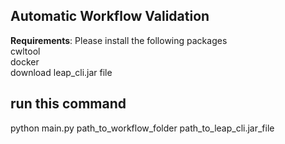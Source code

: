 ## Automatic Workflow Validation
**Requirements**: Please install the following packages </br>
cwltool  </br>
docker </br>
download leap_cli.jar file </br>


## run this command </br>

python main.py path_to_workflow_folder path_to_leap_cli.jar_file






